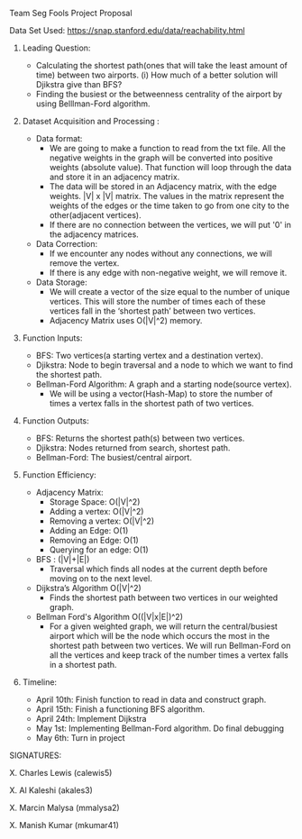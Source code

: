 ﻿Team Seg Fools Project Proposal

Data Set Used: <https://snap.stanford.edu/data/reachability.html>

1. Leading Question:
   - Calculating the shortest path(ones that will take the least amount of time) between two airports.
      (i) How much of a better solution will Djikstra give than BFS?
   - Finding the busiest or the betweenness centrality of the airport by using Belllman-Ford algorithm. 
2. Dataset Acquisition and Processing :
   - Data format:
      - We are going to make a function to read from the txt file. All the negative weights in the graph will be converted into positive weights (absolute value). That function will loop through the data and store it in an adjacency  matrix.
      - The data will be stored in an Adjacency matrix, with the edge weights. |V| x |V| matrix. The values in the matrix represent the weights of the edges or the time taken to go from one city to the other(adjacent vertices).
      - If there are no connection between the vertices, we will put '0' in the adjacency matrices.
   - Data Correction:
      - If we encounter any nodes without any connections, we will remove the vertex.
      - If there is any edge with non-negative weight, we will remove it.
   - Data Storage: 
      - We will create a vector of the size equal to the number of unique vertices. This will store the number of times each of these vertices fall in the ‘shortest path’ between two vertices.
      - Adjacency Matrix uses O(|V|^2) memory.
3. Function Inputs:
   - BFS: Two vertices(a starting vertex and a destination vertex). 
   - Djikstra: Node to begin traversal and a node to which we want to find the shortest path.
   - Bellman-Ford Algorithm: A graph and a starting node(source vertex). 
      - We will be using a vector(Hash-Map) to store the number of times a vertex falls in the shortest path of two vertices.
4. Function Outputs: 
   - BFS: Returns the shortest path(s) between two vertices.
   - Djikstra: Nodes returned from search, shortest path.
   - Bellman-Ford: The busiest/central airport.
5. Function Efficiency: 
   - Adjacency Matrix:
      - Storage Space: O(|V|^2)
      - Adding a vertex: O(|V|^2)
      - Removing a vertex: O(|V|^2)
      - Adding an Edge: O(1)
      - Removing an Edge: O(1)
      - Querying for an edge: O(1)
   - BFS : (|V|+|E|)
      - Traversal which finds all nodes at the current depth before moving on to the next level. 
   - Dijkstra’s Algorithm O(|V|^2)
      - Finds the shortest path between two vertices in our weighted graph.
   - Bellman Ford's Algorithm O((|V|x|E|)^2)
      - For a given weighted graph, we will return the central/busiest airport which will be the node which occurs the most in the shortest path between two vertices. We will run Bellman-Ford on all the vertices and keep track of the number times a vertex falls in a shortest path. 

 
5. Timeline:
   - April 10th: Finish function to read in data and construct graph.
   - April 15th: Finish a functioning BFS algorithm. 
   - April 24th: Implement Dijkstra
   - May 1st: Implementing Bellman-Ford algorithm. Do final debugging 
   - May 6th: Turn in project

SIGNATURES:

X. Charles Lewis (calewis5)

X. Al Kaleshi (akales3)

X. Marcin Malysa (mmalysa2)

X. Manish Kumar (mkumar41)
